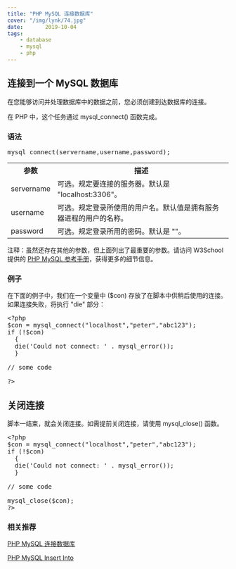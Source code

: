 ```yaml
---
title: "PHP MySQL 连接数据库"  
cover: "/img/lynk/74.jpg"
date:       2019-10-04
tags:
	- database
	- mysql
	- php
---
```


<div>
<h2>连接到一个 MySQL 数据库</h2>

<p>在您能够访问并处理数据库中的数据之前，您必须创建到达数据库的连接。</p>

<p>在 PHP 中，这个任务通过 mysql_connect() 函数完成。</p>

<h3>语法</h3>
<pre>mysql_connect(servername,username,password);</pre>

<table class="dataintable">
<tbody><tr>
<th>参数</th>
<th>描述</th>
</tr>

<tr>
<td>servername</td>
<td>可选。规定要连接的服务器。默认是 "localhost:3306"。</td>
</tr>

<tr>
<td>username</td>
<td>可选。规定登录所使用的用户名。默认值是拥有服务器进程的用户的名称。</td>
</tr>

<tr>
<td>password</td>
<td>可选。规定登录所用的密码。默认是 ""。</td>
</tr>
</tbody></table>

<p class="note"><span>注释：</span>虽然还存在其他的参数，但上面列出了最重要的参数。请访问 W3School 提供的 <a href="/php/php_ref_mysql.asp" title="PHP MySQL 函数">PHP MySQL 参考手册</a>，获得更多的细节信息。</p>

<h3>例子</h3>
<p>在下面的例子中，我们在一个变量中 ($con) 存放了在脚本中供稍后使用的连接。如果连接失败，将执行 "die" 部分：</p>

<pre>&lt;?php
$con = mysql_connect("localhost","peter","abc123");
if (!$con)
  {
  die('Could not connect: ' . mysql_error());
  }

// some code

?&gt;</pre>
</div>

<div>
<h2>关闭连接</h2>

<p>脚本一结束，就会关闭连接。如需提前关闭连接，请使用 mysql_close() 函数。</p>

<pre>&lt;?php
$con = mysql_connect("localhost","peter","abc123");
if (!$con)
  {
  die('Could not connect: ' . mysql_error());
  }

// some code

mysql_close($con);
?&gt;</pre>
</div>

### 相关推荐

[PHP MySQL 连接数据库](https://victorfengming.gitee.io/2019/10/04/php-mysql-connect-database/)

[PHP MySQL Insert Into](https://victorfengming.gitee.io/2019/10/04/php-mysql-insert/)